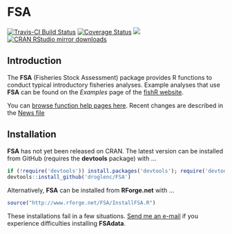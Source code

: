 FSA
===
[![Travis-CI Build Status](https://travis-ci.org/droglenc/FSA.svg?branch=master)](https://travis-ci.org/droglenc/FSA)
[![Coverage Status](https://img.shields.io/coveralls/droglenc/FSA.svg)](https://coveralls.io/r/droglenc/FSA?branch=master)
[![](http://www.r-pkg.org/badges/version/FSA)](http://www.r-pkg.org/pkg/FSA)
[![CRAN RStudio mirror downloads](http://cranlogs.r-pkg.org/badges/FSA)](http://www.r-pkg.org/pkg/FSA)


## Introduction
The **FSA** (Fisheries Stock Assessment) package provides R functions to conduct typical introductory fisheries analyses.  Example analyses that use **FSA** can be found on the *Examples* page of the [fishR website](http://derekogle.com/fishR).

You can [browse function help pages here](http://rforge.net/doc/packages/FSA/00Index.html).  Recent changes are described in the [News file](https://github.com/droglenc/FSA/blob/master/NEWS.md)

## Installation
**FSA** has not yet been released on CRAN.  The latest version can be installed from GitHub (requires the **devtools** package) with ...

```r
if (!require('devtools')) install.packages('devtools'); require('devtools')
devtools::install_github('droglenc/FSA')
```

Alternatively, **FSA** can be installed from **RForge.net** with ...

```r
source("http://www.rforge.net/FSA/InstallFSA.R")
```

These installations fail in a few situations.  [Send me an e-mail](mailto:fishr@derekogle.com?Subject=FSAdata%20Installation%20Question) if you experience difficulties installing **FSAdata**.
